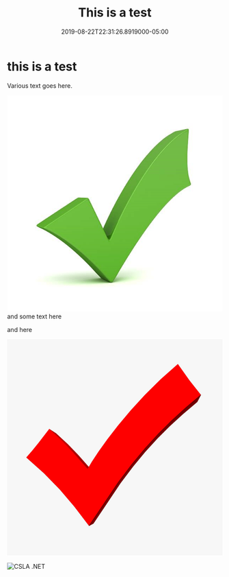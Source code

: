 ﻿---
layout: post
title: This is a test
date: 2019-08-22T22:31:26.8919000-05:00
featured-image: image1.png
---

# this is a test

Various text goes here.

![](image1.png) and some text here

and here

![text](image2.png)

![CSLA .NET](https://raw.github.com/MarimerLLC/csla/master/Support/Logos/csla%20win8_mid.png)

